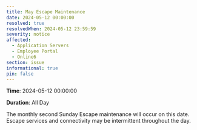 ```yaml
---
title: May Escape Maintenance
date: 2024-05-12 00:00:00
resolved: true
resolvedWhen: 2024-05-12 23:59:59
severity: notice
affected:
  - Application Servers
  - Employee Portal
  - Online6
section: issue
informational: true
pin: false
---
```


**Time**: 2024-05-12 00:00:00

**Duration**: All Day

The monthly second Sunday Escape maintenance will occur on this date. Escape services and connectivity may be intermittent throughout the day.
